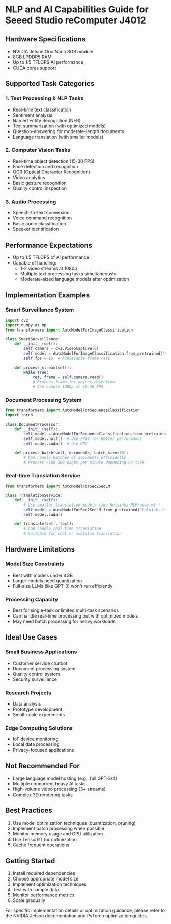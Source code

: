 # NLP and AI Capabilities Guide for Seeed Studio reComputer J4012

## Hardware Specifications
- NVIDIA Jetson Orin Nano 8GB module
- 8GB LPDDR5 RAM
- Up to 1.5 TFLOPS AI performance
- CUDA cores support

## Supported Task Categories

### 1. Text Processing & NLP Tasks
- Real-time text classification
- Sentiment analysis
- Named Entity Recognition (NER)
- Text summarization (with optimized models)
- Question-answering for moderate-length documents
- Language translation (with smaller models)

### 2. Computer Vision Tasks
- Real-time object detection (15-30 FPS)
- Face detection and recognition
- OCR (Optical Character Recognition)
- Video analytics
- Basic gesture recognition
- Quality control inspection

### 3. Audio Processing
- Speech-to-text conversion
- Voice command recognition
- Basic audio classification
- Speaker identification

## Performance Expectations
- Up to 1.5 TFLOPS of AI performance
- Capable of handling:
  - 1-2 video streams at 1080p
  - Multiple text processing tasks simultaneously
  - Moderate-sized language models after optimization

## Implementation Examples

### Smart Surveillance System
```python
import cv2
import numpy as np
from transformers import AutoModelForImageClassification

class SmartSurveillance:
    def __init__(self):
        self.camera = cv2.VideoCapture(0)
        self.model = AutoModelForImageClassification.from_pretrained("small-model-name")
        self.fps = 15  # Achievable frame rate
        
    def process_stream(self):
        while True:
            ret, frame = self.camera.read()
            # Process frame for object detection
            # Can handle 1080p at 15-30 FPS
```

### Document Processing System
```python
from transformers import AutoModelForSequenceClassification
import torch

class DocumentProcessor:
    def __init__(self):
        self.model = AutoModelForSequenceClassification.from_pretrained("distilbert-base-uncased")
        self.model.half()  # Use FP16 for better performance
        self.model.cuda()  # Use GPU
        
    def process_batch(self, documents, batch_size=16):
        # Can handle batches of documents efficiently
        # Process ~100-200 pages per minute depending on task
```

### Real-time Translation Service
```python
from transformers import AutoModelForSeq2SeqLM

class TranslationService:
    def __init__(self):
        # Use smaller translation models like Helsinki-NLP/opus-mt-*
        self.model = AutoModelForSeq2SeqLM.from_pretrained("helsinki-nlp/opus-mt-en-fr")
        self.model.cuda()
        
    def translate(self, text):
        # Can handle real-time translation
        # Suitable for chat or subtitle translation
```

## Hardware Limitations

### Model Size Constraints
- Best with models under 4GB
- Larger models need quantization
- Full-size LLMs (like GPT-3) won't run efficiently

### Processing Capacity
- Best for single-task or limited multi-task scenarios
- Can handle real-time processing but with optimized models
- May need batch processing for heavy workloads

## Ideal Use Cases

### Small Business Applications
- Customer service chatbot
- Document processing system
- Quality control system
- Security surveillance

### Research Projects
- Data analysis
- Prototype development
- Small-scale experiments

### Edge Computing Solutions
- IoT device monitoring
- Local data processing
- Privacy-focused applications

## Not Recommended For
- Large language model hosting (e.g., full GPT-3/4)
- Multiple concurrent heavy AI tasks
- High-volume video processing (3+ streams)
- Complex 3D rendering tasks

## Best Practices
1. Use model optimization techniques (quantization, pruning)
2. Implement batch processing when possible
3. Monitor memory usage and GPU utilization
4. Use TensorRT for optimization
5. Cache frequent operations

## Getting Started
1. Install required dependencies
2. Choose appropriate model size
3. Implement optimization techniques
4. Test with sample data
5. Monitor performance metrics
6. Scale gradually

For specific implementation details or optimization guidance, please refer to the NVIDIA Jetson documentation and PyTorch optimization guides. 
